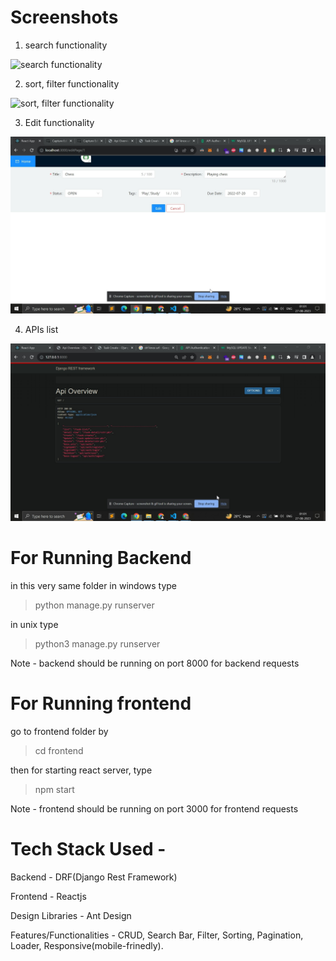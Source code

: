 # Screenshots

1. search functionality
<img src="./Screenshots/ss1.gif" alt="search functionality">

2. sort, filter functionality
<img src="./Screenshots/ss2.gif" alt="sort, filter functionality">

3. Edit functionality
<img src="./Screenshots/ss23.PNG" alt="edit functionality">

4. APIs list
<img src="./Screenshots/ss24.PNG" alt="API list">

<!-- 3. Add task functionality
<img src="./Screenshots/ss3.gif" alt="Add task functionality">

4. edit task functionality
<img src="./Screenshots/ss4.gif" alt="edit task functionality">

5. Delete task functionality
<img src="./Screenshots/ss5.gif" alt="delete task functionality"> -->

# For Running Backend

in this very same folder
in windows type
> python manage.py runserver

in unix type
> python3 manage.py runserver

Note - backend should be running on port 8000 for backend requests

# For Running frontend

go to frontend folder by 
> cd frontend

then for starting react server, type 
> npm start

Note - frontend should be running on port 3000 for frontend requests

# Tech Stack Used - 
Backend - DRF(Django Rest Framework)

Frontend - Reactjs

Design Libraries - Ant Design

Features/Functionalities - CRUD, Search Bar, Filter, Sorting, Pagination, Loader, Responsive(mobile-frinedly).